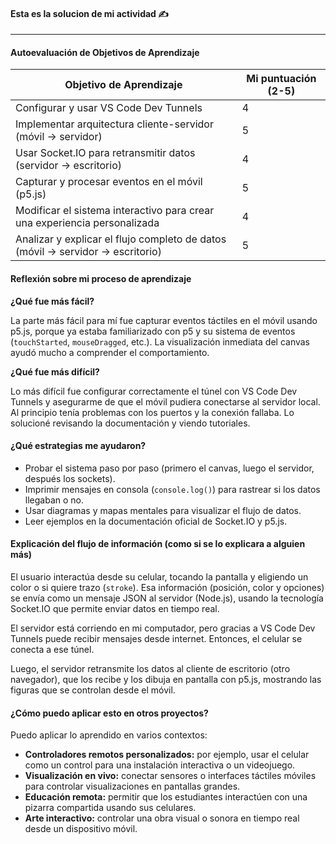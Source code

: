 
#### Esta es la solucion de mi actividad ✍️
---

#### **Autoevaluación de Objetivos de Aprendizaje**

|Objetivo de Aprendizaje	|Mi puntuación (2-5)|
|---------------------------|-------------------|
|Configurar y usar VS Code Dev Tunnels	|4|
|Implementar arquitectura cliente-servidor (móvil → servidor)	|5|
|Usar Socket.IO para retransmitir datos (servidor → escritorio)	|4|
|Capturar y procesar eventos en el móvil (p5.js)	|5|
|Modificar el sistema interactivo para crear una experiencia personalizada	|4|
|Analizar y explicar el flujo completo de datos (móvil → servidor → escritorio)	|5|

#### **Reflexión sobre mi proceso de aprendizaje**
**¿Qué fue más fácil?**

La parte más fácil para mí fue capturar eventos táctiles en el móvil usando p5.js, porque ya estaba familiarizado con p5 y su sistema de eventos (`touchStarted`, `mouseDragged`, etc.). La visualización inmediata del canvas ayudó mucho a comprender el comportamiento.

**¿Qué fue más difícil?**

Lo más difícil fue configurar correctamente el túnel con VS Code Dev Tunnels y asegurarme de que el móvil pudiera conectarse al servidor local. Al principio tenía problemas con los puertos y la conexión fallaba. Lo solucioné revisando la documentación y viendo tutoriales.

#### **¿Qué estrategias me ayudaron?**
- Probar el sistema paso por paso (primero el canvas, luego el servidor, después los sockets).
- Imprimir mensajes en consola (`console.log()`) para rastrear si los datos llegaban o no.
- Usar diagramas y mapas mentales para visualizar el flujo de datos.
- Leer ejemplos en la documentación oficial de Socket.IO y p5.js.

#### **Explicación del flujo de información (como si se lo explicara a alguien más)**
El usuario interactúa desde su celular, tocando la pantalla y eligiendo un color o si quiere trazo (`stroke`). Esa información (posición, color y opciones) se envía como un mensaje JSON al servidor (Node.js), usando la tecnología Socket.IO que permite enviar datos en tiempo real.

El servidor está corriendo en mi computador, pero gracias a VS Code Dev Tunnels puede recibir mensajes desde internet. Entonces, el celular se conecta a ese túnel.

Luego, el servidor retransmite los datos al cliente de escritorio (otro navegador), que los recibe y los dibuja en pantalla con p5.js, mostrando las figuras que se controlan desde el móvil.

#### **¿Cómo puedo aplicar esto en otros proyectos?**
Puedo aplicar lo aprendido en varios contextos:
- **Controladores remotos personalizados:** por ejemplo, usar el celular como un control para una instalación interactiva o un videojuego.
- **Visualización en vivo:** conectar sensores o interfaces táctiles móviles para controlar visualizaciones en pantallas grandes.
- **Educación remota:** permitir que los estudiantes interactúen con una pizarra compartida usando sus celulares.
- **Arte interactivo:** controlar una obra visual o sonora en tiempo real desde un dispositivo móvil.